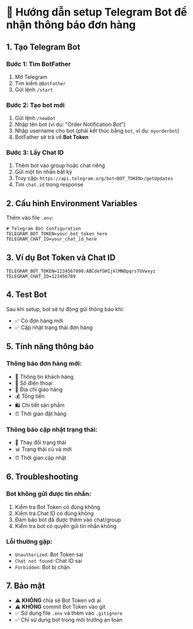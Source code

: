 # 🚀 Hướng dẫn setup Telegram Bot để nhận thông báo đơn hàng

## 1. Tạo Telegram Bot

### Bước 1: Tìm BotFather

1. Mở Telegram
2. Tìm kiếm `@BotFather`
3. Gửi lệnh `/start`

### Bước 2: Tạo bot mới

1. Gửi lệnh `/newbot`
2. Nhập tên bot (ví dụ: "Order Notification Bot")
3. Nhập username cho bot (phải kết thúc bằng `bot`, ví dụ: `myorderbot`)
4. BotFather sẽ trả về **Bot Token**

### Bước 3: Lấy Chat ID

1. Thêm bot vào group hoặc chat riêng
2. Gửi một tin nhắn bất kỳ
3. Truy cập: `https://api.telegram.org/bot<BOT_TOKEN>/getUpdates`
4. Tìm `chat.id` trong response

## 2. Cấu hình Environment Variables

Thêm vào file `.env`:

```env
# Telegram Bot Configuration
TELEGRAM_BOT_TOKEN=your_bot_token_here
TELEGRAM_CHAT_ID=your_chat_id_here
```

## 3. Ví dụ Bot Token và Chat ID

```env
TELEGRAM_BOT_TOKEN=1234567890:ABCdefGHIjklMNOpqrsTUVwxyz
TELEGRAM_CHAT_ID=123456789
```

## 4. Test Bot

Sau khi setup, bot sẽ tự động gửi thông báo khi:

- ✅ Có đơn hàng mới
- ✅ Cập nhật trạng thái đơn hàng

## 5. Tính năng thông báo

### Thông báo đơn hàng mới:

- 🛒 Thông tin khách hàng
- 📱 Số điện thoại
- 📍 Địa chỉ giao hàng
- 💰 Tổng tiền
- 🛍️ Chi tiết sản phẩm
- ⏰ Thời gian đặt hàng

### Thông báo cập nhật trạng thái:

- 🔄 Thay đổi trạng thái
- 📊 Trạng thái cũ và mới
- ⏰ Thời gian cập nhật

## 6. Troubleshooting

### Bot không gửi được tin nhắn:

1. Kiểm tra Bot Token có đúng không
2. Kiểm tra Chat ID có đúng không
3. Đảm bảo bot đã được thêm vào chat/group
4. Kiểm tra bot có quyền gửi tin nhắn không

### Lỗi thường gặp:

- `Unauthorized`: Bot Token sai
- `Chat not found`: Chat ID sai
- `Forbidden`: Bot bị chặn

## 7. Bảo mật

- ⚠️ **KHÔNG** chia sẻ Bot Token với ai
- ⚠️ **KHÔNG** commit Bot Token vào git
- ✅ Sử dụng file `.env` và thêm vào `.gitignore`
- ✅ Chỉ sử dụng bot trong môi trường an toàn
